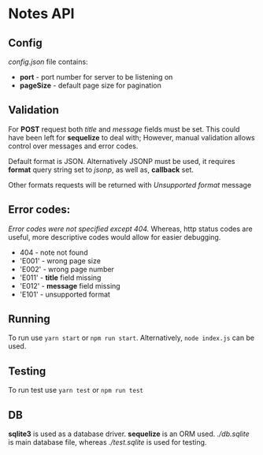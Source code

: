 # Notes API

## Config

*config.json* file contains:
- **port** - port number for server to be listening on
- **pageSize** - default page size for pagination

## Validation

For **POST** request both *title* and *message* fields must be set. This could have been left for **sequelize** to deal with; However, manual validation allows control over messages and error codes.

Default format is JSON. Alternatively JSONP must be used, it requires **format** query string set to *jsonp*, as well as, **callback** set.

Other formats requests will be returned with *Unsupported format* message

## Error codes:

*Error codes were not specified except 404.* Whereas, http status codes are useful, more descriptive codes would allow for easier debugging.

- 404 - note not found
- 'E001' - wrong page size
- 'E002' - wrong page number
- 'E011' - **title** field missing
- 'E012' - **message** field missing
- 'E101' - unsupported format

## Running

To run use `yarn start` or `npm run start`. Alternatively, `node index.js` can be used.

## Testing

To run test use `yarn test` or `npm run test`

## DB

**sqlite3** is used as a database driver. **sequelize** is an ORM used. 
*./db.sqlite* is main database file, whereas *./test.sqlite* is used for testing.